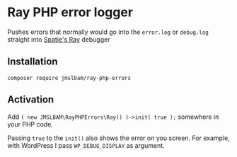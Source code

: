 # Ray PHP error logger

Pushes errors that normally would go into the `error.log` or `debug.log` straight into [Spatie's Ray](https://myray.app) debugger 

## Installation
`composer require jmslbam/ray-php-errors`

## Activation
Add `( new JMSLBAM\RayPHPErrors\Ray() )->init( true );` somewhere in your PHP code.

Passing `true` to the `init()` also shows the error on you screen. For example, with WordPress I pass `WP_DEBUG_DISPLAY` as argument.